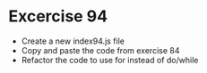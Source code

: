 # Excercise 94

* Create a new index94.js file
* Copy and paste the code from exercise 84
* Refactor the code to use for instead of do/while